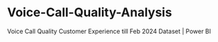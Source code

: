 # Voice-Call-Quality-Analysis
Voice Call Quality Customer Experience till Feb 2024 Dataset | Power BI
